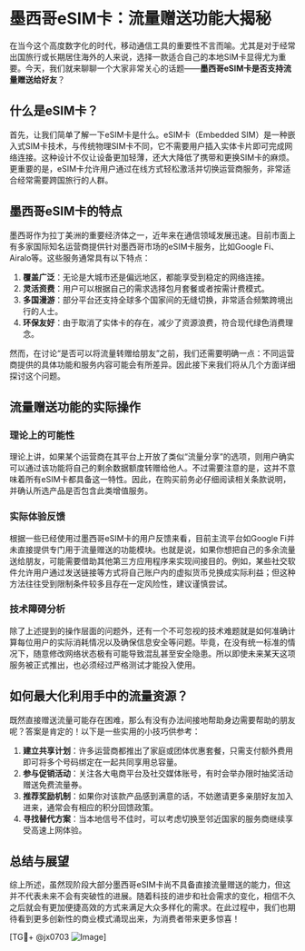 # 墨西哥eSIM卡：流量赠送功能大揭秘

在当今这个高度数字化的时代，移动通信工具的重要性不言而喻。尤其是对于经常出国旅行或长期居住海外的人来说，选择一款适合自己的本地SIM卡显得尤为重要。今天，我们就来聊聊一个大家非常关心的话题——**墨西哥eSIM卡是否支持流量赠送给好友**？

## 什么是eSIM卡？

首先，让我们简单了解一下eSIM卡是什么。eSIM卡（Embedded SIM）是一种嵌入式SIM卡技术，与传统物理SIM卡不同，它不需要用户插入实体卡片即可完成网络连接。这种设计不仅让设备更加轻薄，还大大降低了携带和更换SIM卡的麻烦。更重要的是，eSIM卡允许用户通过在线方式轻松激活并切换运营商服务，非常适合经常需要跨国旅行的人群。

## 墨西哥eSIM卡的特点

墨西哥作为拉丁美洲的重要经济体之一，近年来在通信领域发展迅速。目前市面上有多家国际知名运营商提供针对墨西哥市场的eSIM卡服务，比如Google Fi、Airalo等。这些服务通常具有以下特点：

1. **覆盖广泛**：无论是大城市还是偏远地区，都能享受到稳定的网络连接。
2. **灵活资费**：用户可以根据自己的需求选择包月套餐或者按需计费模式。
3. **多国漫游**：部分平台还支持全球多个国家间的无缝切换，非常适合频繁跨境出行的人士。
4. **环保友好**：由于取消了实体卡的存在，减少了资源浪费，符合现代绿色消费理念。

然而，在讨论“是否可以将流量转赠给朋友”之前，我们还需要明确一点：不同运营商提供的具体功能和服务内容可能会有所差异。因此接下来我们将从几个方面详细探讨这个问题。

## 流量赠送功能的实际操作

### 理论上的可能性

理论上讲，如果某个运营商在其平台上开放了类似“流量分享”的选项，则用户确实可以通过该功能将自己的剩余数据额度转赠给他人。不过需要注意的是，这并不意味着所有eSIM卡都具备这一特性。因此，在购买前务必仔细阅读相关条款说明，并确认所选产品是否包含此类增值服务。

### 实际体验反馈

根据一些已经使用过墨西哥eSIM卡的用户反馈来看，目前主流平台如Google Fi并未直接提供专门用于流量赠送的功能模块。也就是说，如果你想把自己的多余流量送给朋友，可能需要借助其他第三方应用程序来实现间接目的。例如，某些社交软件允许用户通过发送链接等方式将自己账户内的虚拟货币兑换成实际利益；但这种方法往往受到限制条件较多且存在一定风险性，建议谨慎尝试。

### 技术障碍分析

除了上述提到的操作层面的问题外，还有一个不可忽视的技术难题就是如何准确计算每位用户的实际消耗情况以及确保信息安全等问题。毕竟，在没有统一标准的情况下，随意修改网络状态极有可能导致混乱甚至安全隐患。所以即使未来某天这项服务被正式推出，也必须经过严格测试才能投入使用。

## 如何最大化利用手中的流量资源？

既然直接赠送流量可能存在困难，那么有没有办法间接地帮助身边需要帮助的朋友呢？答案是肯定的！以下是一些实用的小技巧供参考：

1. **建立共享计划**：许多运营商都推出了家庭或团体优惠套餐，只需支付额外费用即可将多个号码绑定在一起共同享用总容量。
2. **参与促销活动**：关注各大电商平台及社交媒体账号，有时会举办限时抽奖活动赠送免费流量券。
3. **推荐奖励机制**：如果你对该款产品感到满意的话，不妨邀请更多亲朋好友加入进来，通常会有相应的积分回馈政策。
4. **寻找替代方案**：当本地信号不佳时，可以考虑切换至邻近国家的服务商继续享受高速上网体验。

## 总结与展望

综上所述，虽然现阶段大部分墨西哥eSIM卡尚不具备直接流量赠送的能力，但这并不代表未来不会有突破性的进展。随着科技的进步和社会需求的变化，相信不久之后就会有更加便捷高效的方式来满足大众多样化的需求。在此过程中，我们也期待看到更多创新性的商业模式涌现出来，为消费者带来更多惊喜！

[TG💪+ @jx0703 ![Image](https://github.com/user-attachments/assets/dbca1d08-cadb-493c-b0ec-ad6f7a83f270)]